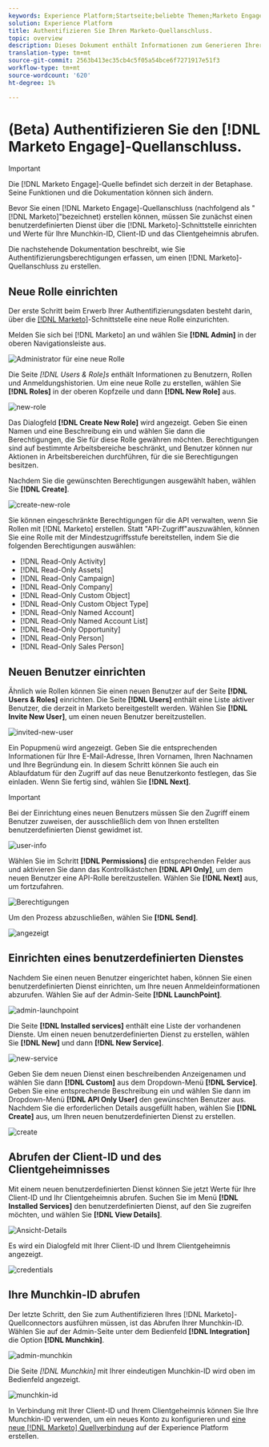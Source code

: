 ```yaml
---
keywords: Experience Platform;Startseite;beliebte Themen;Marketo Engage;Markieren;Markieren
solution: Experience Platform
title: Authentifizieren Sie Ihren Marketo-Quellanschluss.
topic: overview
description: Dieses Dokument enthält Informationen zum Generieren Ihrer Marketo-Authentifizierungsberechtigungen.
translation-type: tm+mt
source-git-commit: 2563b413ec35cb4c5f05a54bce6f7271917e51f3
workflow-type: tm+mt
source-wordcount: '620'
ht-degree: 1%

---
```



# (Beta) Authentifizieren Sie den [!DNL Marketo Engage]-Quellanschluss.

>[!IMPORTANT]
>
>Die [!DNL Marketo Engage]-Quelle befindet sich derzeit in der Betaphase. Seine Funktionen und die Dokumentation können sich ändern.

Bevor Sie einen [!DNL Marketo Engage]-Quellanschluss (nachfolgend als &quot;[!DNL Marketo]&quot;bezeichnet) erstellen können, müssen Sie zunächst einen benutzerdefinierten Dienst über die [!DNL Marketo]-Schnittstelle einrichten und Werte für Ihre Munchkin-ID, Client-ID und das Clientgeheimnis abrufen.

Die nachstehende Dokumentation beschreibt, wie Sie Authentifizierungsberechtigungen erfassen, um einen [!DNL Marketo]-Quellanschluss zu erstellen.

## Neue Rolle einrichten

Der erste Schritt beim Erwerb Ihrer Authentifizierungsdaten besteht darin, über die [[!DNL Marketo]](https://app-sjint.marketo.com/#MM0A1)-Schnittstelle eine neue Rolle einzurichten.

Melden Sie sich bei [!DNL Marketo] an und wählen Sie **[!DNL Admin]** in der oberen Navigationsleiste aus.

![Administrator für eine neue Rolle](../images/marketo/home.png)

Die Seite *[!DNL Users & Role]s* enthält Informationen zu Benutzern, Rollen und Anmeldungshistorien. Um eine neue Rolle zu erstellen, wählen Sie **[!DNL Roles]** in der oberen Kopfzeile und dann **[!DNL New Role]** aus.

![new-role](../images/marketo/new-role.png)

Das Dialogfeld **[!DNL Create New Role]** wird angezeigt. Geben Sie einen Namen und eine Beschreibung ein und wählen Sie dann die Berechtigungen, die Sie für diese Rolle gewähren möchten. Berechtigungen sind auf bestimmte Arbeitsbereiche beschränkt, und Benutzer können nur Aktionen in Arbeitsbereichen durchführen, für die sie Berechtigungen besitzen.

Nachdem Sie die gewünschten Berechtigungen ausgewählt haben, wählen Sie **[!DNL Create]**.

![create-new-role](../images/marketo/create-new-role.png)

Sie können eingeschränkte Berechtigungen für die API verwalten, wenn Sie Rollen mit [!DNL Marketo] erstellen. Statt &quot;API-Zugriff&quot;auszuwählen, können Sie eine Rolle mit der Mindestzugriffsstufe bereitstellen, indem Sie die folgenden Berechtigungen auswählen:

* [!DNL Read-Only Activity]
* [!DNL Read-Only Assets]
* [!DNL Read-Only Campaign]
* [!DNL Read-Only Company]
* [!DNL Read-Only Custom Object]
* [!DNL Read-Only Custom Object Type]
* [!DNL Read-Only Named Account]
* [!DNL Read-Only Named Account List]
* [!DNL Read-Only Opportunity]
* [!DNL Read-Only Person]
* [!DNL Read-Only Sales Person]

## Neuen Benutzer einrichten

Ähnlich wie Rollen können Sie einen neuen Benutzer auf der Seite **[!DNL Users & Roles]** einrichten. Die Seite **[!DNL Users]** enthält eine Liste aktiver Benutzer, die derzeit in Marketo bereitgestellt werden. Wählen Sie **[!DNL Invite New User]**, um einen neuen Benutzer bereitzustellen.

![invited-new-user](../images/marketo/invite-new-user.png)

Ein Popupmenü wird angezeigt. Geben Sie die entsprechenden Informationen für Ihre E-Mail-Adresse, Ihren Vornamen, Ihren Nachnamen und Ihre Begründung ein. In diesem Schritt können Sie auch ein Ablaufdatum für den Zugriff auf das neue Benutzerkonto festlegen, das Sie einladen. Wenn Sie fertig sind, wählen Sie **[!DNL Next]**.

>[!IMPORTANT]
>
>Bei der Einrichtung eines neuen Benutzers müssen Sie den Zugriff einem Benutzer zuweisen, der ausschließlich dem von Ihnen erstellten benutzerdefinierten Dienst gewidmet ist.

![user-info](../images/marketo/new-user-info.png)

Wählen Sie im Schritt **[!DNL Permissions]** die entsprechenden Felder aus und aktivieren Sie dann das Kontrollkästchen **[!DNL API Only]**, um dem neuen Benutzer eine API-Rolle bereitzustellen. Wählen Sie **[!DNL Next]** aus, um fortzufahren.

![Berechtigungen](../images/marketo/permissions.png)

Um den Prozess abzuschließen, wählen Sie **[!DNL Send]**.

![angezeigt](../images/marketo/message.png)

## Einrichten eines benutzerdefinierten Dienstes

Nachdem Sie einen neuen Benutzer eingerichtet haben, können Sie einen benutzerdefinierten Dienst einrichten, um Ihre neuen Anmeldeinformationen abzurufen. Wählen Sie auf der Admin-Seite **[!DNL LaunchPoint]**.

![admin-launchpoint](../images/marketo/admin-launchpoint.png)

Die Seite **[!DNL Installed services]** enthält eine Liste der vorhandenen Dienste. Um einen neuen benutzerdefinierten Dienst zu erstellen, wählen Sie **[!DNL New]** und dann **[!DNL New Service]**.

![new-service](../images/marketo/new-service.png)

Geben Sie dem neuen Dienst einen beschreibenden Anzeigenamen und wählen Sie dann **[!DNL Custom]** aus dem Dropdown-Menü **[!DNL Service]**. Geben Sie eine entsprechende Beschreibung ein und wählen Sie dann im Dropdown-Menü **[!DNL API Only User]** den gewünschten Benutzer aus. Nachdem Sie die erforderlichen Details ausgefüllt haben, wählen Sie **[!DNL Create]** aus, um Ihren neuen benutzerdefinierten Dienst zu erstellen.

![create](../images/marketo/create.png)

## Abrufen der Client-ID und des Clientgeheimnisses

Mit einem neuen benutzerdefinierten Dienst können Sie jetzt Werte für Ihre Client-ID und Ihr Clientgeheimnis abrufen. Suchen Sie im Menü **[!DNL Installed Services]** den benutzerdefinierten Dienst, auf den Sie zugreifen möchten, und wählen Sie **[!DNL View Details]**.

![Ansicht-Details](../images/marketo/view-details.png)

Es wird ein Dialogfeld mit Ihrer Client-ID und Ihrem Clientgeheimnis angezeigt.

![credentials](../images/marketo/credentials.png)

## Ihre Munchkin-ID abrufen

Der letzte Schritt, den Sie zum Authentifizieren Ihres [!DNL Marketo]-Quellconnectors ausführen müssen, ist das Abrufen Ihrer Munchkin-ID. Wählen Sie auf der Admin-Seite unter dem Bedienfeld **[!DNL Integration]** die Option **[!DNL Munchkin]**.

![admin-munchkin](../images/marketo/admin-munchkin.png)

Die Seite *[!DNL Munchkin]* mit Ihrer eindeutigen Munchkin-ID wird oben im Bedienfeld angezeigt.

![munchkin-id](../images/marketo/munchkin-id.png)

In Verbindung mit Ihrer Client-ID und Ihrem Clientgeheimnis können Sie Ihre Munchkin-ID verwenden, um ein neues Konto zu konfigurieren und [eine neue  [!DNL Marketo] Quellverbindung](../../../tutorials/ui/create/adobe-applications/marketo.md) auf der Experience Platform erstellen.
